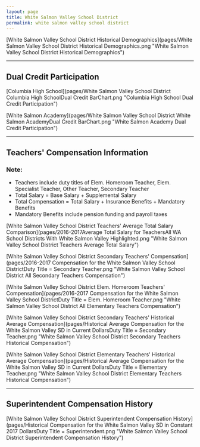 ```yaml
---
layout: page
title: White Salmon Valley School District
permalink: white salmon valley school district
---
```



[White Salmon Valley School District Historical Demographics](pages/White Salmon Valley School District Historical Demographics.png "White Salmon Valley School District Historical Demographics")

___

## Dual Credit Participation

[Columbia High School](pages/White Salmon Valley School District Columbia High SchoolDual Credit BarChart.png "Columbia High School Dual Credit Participation")

[White Salmon Academy](pages/White Salmon Valley School District White Salmon AcademyDual Credit BarChart.png "White Salmon Academy Dual Credit Participation")


___

## Teachers' Compensation Information
### Note:
- Teachers include duty titles of Elem. Homeroom Teacher, Elem. Specialist Teacher, Other Teacher, Secondary Teacher
- Total Salary = Base Salary + Supplemental Salary
- Total Compensation = Total Salary + Insurance Benefits + Mandatory Benefits
- Mandatory Benefits include pension funding and payroll taxes

[White Salmon Valley School District Teachers' Average Total Salary Comparison](pages/2016-2017Average Total Salary for TeachersAll WA School Districts With White Salmon Valley Highlighted.png "White Salmon Valley School District Teachers Average Total Salary")

[White Salmon Valley School District Secondary Teachers' Compensation](pages/2016-2017 Compensation for the White Salmon Valley School DistrictDuty Title = Secondary Teacher.png "White Salmon Valley School District All Secondary Teachers Compensation")

[White Salmon Valley School District Elem. Homeroom Teachers' Compensation](pages/2016-2017 Compensation for the White Salmon Valley School DistrictDuty Title = Elem. Homeroom Teacher.png "White Salmon Valley School District All Elementary Teachers Compensation")

[White Salmon Valley School District Secondary Teachers' Historical Average Compensation](pages/Historical Average Compensation for the White Salmon Valley SD in Current DollarsDuty Title = Secondary Teacher.png "White Salmon Valley School District Secondary Teachers Historical Compensation")

[White Salmon Valley School District Elementary Teachers' Historical Average Compensation](pages/Historical Average Compensation for the White Salmon Valley SD in Current DollarsDuty Title = Elementary Teacher.png "White Salmon Valley School District Elementary Teachers Historical Compensation")


___

## Superintendent Compensation History

[White Salmon Valley School District Superintendent Compensation History](pages/Historical Compensation for the White Salmon Valley SD in Constant 2017 DollarsDuty Title = Superintendent.png "White Salmon Valley School District Superintendent Compensation History")

